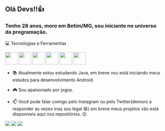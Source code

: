 ## Olá Devs!!👍

### Tenho 28 anos, moro em Betim/MG, sou iniciante no universo da programação.


💻 Tecnologias e Ferramentas
<p>
  
</p>

<div>
  <img src="https://cdn.jsdelivr.net/gh/devicons/devicon/icons/java/java-original-wordmark.svg" width="40" height="40"/>
  <img src="https://cdn.jsdelivr.net/gh/devicons/devicon/icons/spring/spring-original-wordmark.svg" width="40" height="40"/>
  <img src="https://cdn.jsdelivr.net/gh/devicons/devicon/icons/gradle/gradle-plain-wordmark.svg" width="40" height="40"/>
  <img src="https://cdn.jsdelivr.net/gh/devicons/devicon/icons/postgresql/postgresql-original-wordmark.svg" width="40" height="40"/>
  <img src="https://cdn.jsdelivr.net/gh/devicons/devicon/icons/docker/docker-original-wordmark.svg" width="40" height="40"/>
  <img src="https://cdn.jsdelivr.net/gh/devicons/devicon/icons/android/android-original-wordmark.svg" width="40" height="40"/>
  
</div>
<p> </p>

- 📚 Atualmente estou estudando Java, em breve vou está iniciando meus estudos para desenvolvimento Android.

- 🎮 Sou apaixonado  por jogos.

- 📫 Você pode falar comigo pelo Instagram ou pelo Twitter(demoro a responder  as vezes  mas sou legal  😄) em breve meus projetos vão  está disponíveis aqui nos repositórios. 😉

<div>
  
  <a href="https://www.linkedin.com/in/guilherme-maia-200b0a1a4/" target="_blank"> <img src="https://img.shields.io/badge/LinkedIn-0077B5?style=for-the-badge&logo=linkedin&logoColor=white" target="_blank"></a>
  <a href="https://www.instagram.com/guilhermejmaia7/" target="_blank"><img src="https://img.shields.io/badge/-Instagram-%23E4405F?style=for-the-badge&logo=instagram&logoColor=white" target="_blank"></a>
   <a href="https://twitter.com/Guilhermejmaia1" target="_blank"> <img src="https://img.shields.io/badge/Twitter-1DA1F2?style=for-the-badge&logo=twitter&logoColor=white" target="_blank"></a>
  
</div>
